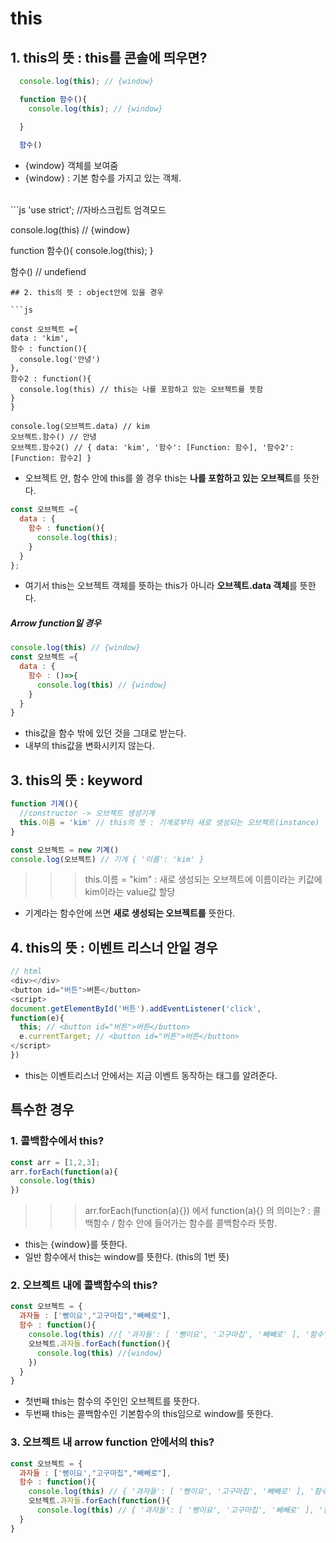 # this

## 1. this의 뜻 : this를 콘솔에 띄우면?
```js
  console.log(this); // {window}

  function 함수(){
    console.log(this); // {window}

  }
  
  함수()
```
- {window} 객체를 보여줌
- {window} : 기본 함수를 가지고 있는 객체.

<br>
```js
  'use strict'; //자바스크립트 엄격모드

  console.log(this) // {window}

  function 함수(){
    console.log(this); 
  }
  
  함수() // undefiend
  ```
## 2. this의 뜻 : object안에 있을 경우

```js

const 오브젝트 ={
  data : 'kim',
  함수 : function(){
    console.log('안녕')
  },
  함수2 : function(){
    console.log(this) // this는 나를 포함하고 있는 오브젝트를 뜻함
  }
}

console.log(오브젝트.data) // kim
오브젝트.함수() // 안녕
오브젝트.함수2() // { data: 'kim', '함수': [Function: 함수], '함수2': [Function: 함수2] }
```
- 오브젝트 안, 함수 안에 this를 쓸 경우 this는 <b>나를 포함하고 있는 오브젝트</b>를 뜻한다.

```js
const 오브젝트 ={
  data : {
    함수 : function(){
      console.log(this);
    }
  }
};
```
- 여기서 this는 오브젝트 객체를 뜻하는 this가 아니라 <b> 오브젝트.data 객체</b>를 뜻한다.

##### Arrow function일 경우
```js
console.log(this) // {window}
const 오브젝트 ={
  data : {
    함수 : ()=>{
      console.log(this) // {window}
    }
  }
}
```
- this값을 함수 밖에 있던 것을 그대로 받는다.
- 내부의 this값을 변화시키지 않는다.

## 3. this의 뜻 : keyword
```js
function 기계(){
  //constructor -> 오브젝트 생성기계
  this.이름 = 'kim' // this의 뜻 : 기계로부터 새로 생성되는 오브젝트(instance)
}

const 오브젝트 = new 기계()
console.log(오브젝트) // 기계 { '이름': 'kim' }
```
>>> this.이름 =  "kim" : 새로 생성되는 오브젝트에 이름이라는 키값에 kim이라는 value값 할당

- 기계라는 함수안에 쓰면 <b>새로 생성되는 오브젝트를</b> 뜻한다.

## 4. this의 뜻 : 이벤트 리스너 안일 경우
```js
// html
<div></div>
<button id="버튼">버튼</button>
<script>
document.getElementById('버튼').addEventListener('click',
function(e){
  this; // <button id="버튼">버튼</button>
  e.currentTarget; // <button id="버튼">버튼</button>
</script>
})
```
- this는 이벤트리스너 안에서는 지금 이벤트 동작하는 태그를 알려준다.

## 특수한 경우

### 1. 콜백함수에서 this?
```js
const arr = [1,2,3];
arr.forEach(function(a){
  console.log(this)
})
```
>>> arr.forEach(function(a){}) 에서 function(a){} 의 의미는?
: 콜백함수 / 함수 안에 들어가는 함수를 콜백함수라 뜻함.

- this는 {window}를 뜻한다.
- 일반 함수에서 this는 window를 뜻한다. (this의 1번 뜻)

### 2. 오브젝트 내에 콜백함수의 this?
```js
const 오브젝트 = {
  과자들 : ['뻥이요',"고구마칩","빼빼로"],
  함수 : function(){
    console.log(this) //{ '과자들': [ '뻥이요', '고구마칩', '빼빼로' ], '함수': [Function: 함수] }
    오브젝트.과자들.forEach(function(){
      console.log(this) //{window}
    })
  }
}
```
- 첫번째 this는 함수의 주인인 오브젝트를 뜻한다.
- 두번째 this는 콜백함수인 기본함수의 this임으로 window를 뜻한다.

### 3. 오브젝트 내 arrow function 안에서의 this?
```js
const 오브젝트 = {
  과자들 : ['뻥이요',"고구마칩","빼빼로"],
  함수 : function(){
    console.log(this) // { '과자들': [ '뻥이요', '고구마칩', '빼빼로' ], '함수': [Function: 함수] }
    오브젝트.과자들.forEach(function(){
      console.log(this) // { '과자들': [ '뻥이요', '고구마칩', '빼빼로' ], '함수': [Function: 함수] } X 3
  }
}
```
